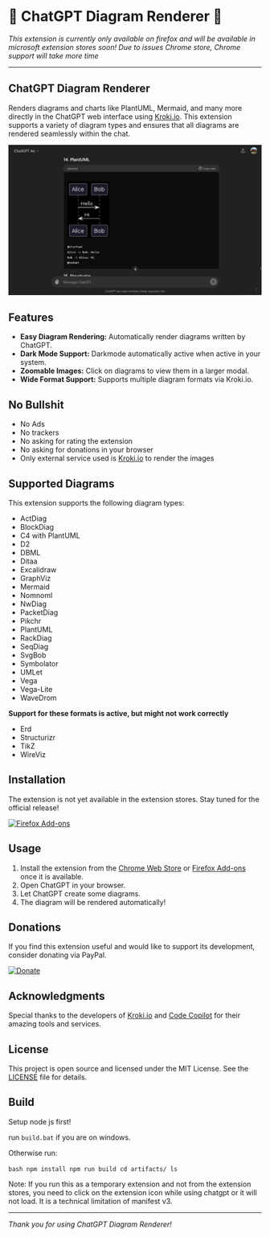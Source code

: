 # 🚧 ChatGPT Diagram Renderer 🚧

*This extension is currently only available on firefox and will be available in microsoft extension stores soon! Due to issues Chrome store, Chrome support will take more time*

---

## ChatGPT Diagram Renderer

Renders diagrams and charts like PlantUML, Mermaid, and many more directly in the ChatGPT web interface using [Kroki.io](https://kroki.io). This extension supports a variety of diagram types and ensures that all diagrams are rendered seamlessly within the chat.

![Screenshot](docs/screenshot.png)

## Features

- **Easy Diagram Rendering:** Automatically render diagrams written by ChatGPT.
- **Dark Mode Support:** Darkmode automatically active when active in your system.
- **Zoomable Images:** Click on diagrams to view them in a larger modal.
- **Wide Format Support:** Supports multiple diagram formats via Kroki.io.

## No Bullshit

- No Ads
- No trackers
- No asking for rating the extension
- No asking for donations in your browser
- Only external service used is [Kroki.io](https://kroki.io) to render the images

## Supported Diagrams

This extension supports the following diagram types:

- ActDiag
- BlockDiag
- C4 with PlantUML
- D2
- DBML
- Ditaa
- Excalidraw
- GraphViz
- Mermaid
- Nomnoml
- NwDiag
- PacketDiag
- Pikchr
- PlantUML
- RackDiag
- SeqDiag
- SvgBob
- Symbolator
- UMLet
- Vega
- Vega-Lite
- WaveDrom

**Support for these formats is active, but might not work correctly**

- Erd
- Structurizr
- TikZ
- WireViz

## Installation

The extension is not yet available in the extension stores. Stay tuned for the official release!

<!-- Add extension store badges when available -->
<!-- 
[![Chrome Web Store](https://developer.chrome.com/webstore/images/ChromeWebStore_Badge_v2_496x150.png)](https://chrome.google.com/webstore/detail/your-extension-id)
-->
[![Firefox Add-ons](https://addons.mozilla.org/en-US/firefox/files/img/badges/get-the-addon.svg)](https://addons.mozilla.org/de/firefox/addon/chatgpt-diagram-renderer/)

## Usage

1. Install the extension from the [Chrome Web Store](https://chrome.google.com/webstore/detail/your-extension-id) or [Firefox Add-ons](https://addons.mozilla.org/en-US/firefox/addon/your-extension-id) once it is available.
2. Open ChatGPT in your browser.
3. Let ChatGPT create some diagrams.
4. The diagram will be rendered automatically!

## Donations

If you find this extension useful and would like to support its development, consider donating via PayPal.

[![Donate](https://www.paypalobjects.com/en_US/i/btn/btn_donateCC_LG.gif)](https://www.paypal.com/donate?hosted_button_id=PDLLVF5XVMJPC)

## Acknowledgments

Special thanks to the developers of [Kroki.io](https://kroki.io) and [Code Copilot](https://promptspellsmith.com/g/g-2DQzU5UZl) for their amazing tools and services.

## License

This project is open source and licensed under the MIT License. See the [LICENSE](LICENSE) file for details.

## Build

Setup node js first!

run `build.bat` if you are on windows.

Otherwise run:

``bash
npm install
npm run build
cd artifacts/
ls
``

Note: If you run this as a temporary extension and not from the extension stores, you need to click on the extension icon while using chatgpt or it will not load. It is a technical limitation of manifest v3.

---

*Thank you for using ChatGPT Diagram Renderer!*

